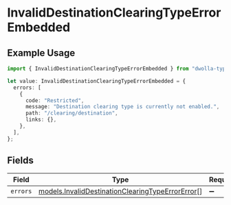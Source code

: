 # InvalidDestinationClearingTypeErrorEmbedded

## Example Usage

```typescript
import { InvalidDestinationClearingTypeErrorEmbedded } from "dwolla-typescript";

let value: InvalidDestinationClearingTypeErrorEmbedded = {
  errors: [
    {
      code: "Restricted",
      message: "Destination clearing type is currently not enabled.",
      path: "/clearing/destination",
      links: {},
    },
  ],
};
```

## Fields

| Field                                                                                                      | Type                                                                                                       | Required                                                                                                   | Description                                                                                                |
| ---------------------------------------------------------------------------------------------------------- | ---------------------------------------------------------------------------------------------------------- | ---------------------------------------------------------------------------------------------------------- | ---------------------------------------------------------------------------------------------------------- |
| `errors`                                                                                                   | [models.InvalidDestinationClearingTypeErrorError](../models/invaliddestinationclearingtypeerrorerror.md)[] | :heavy_minus_sign:                                                                                         | N/A                                                                                                        |
